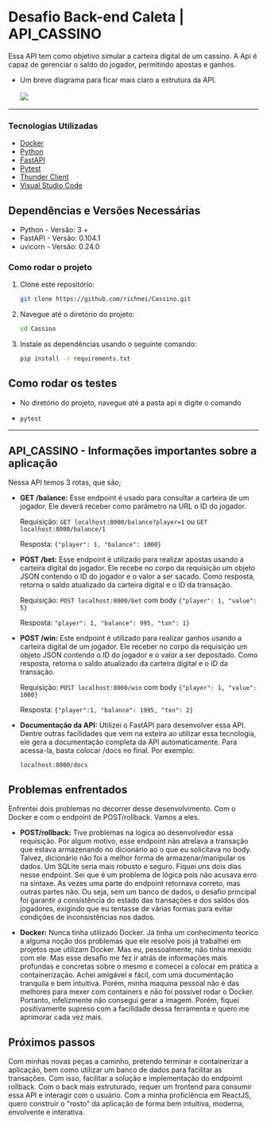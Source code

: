 # Desafio Back-end Caleta | API_CASSINO

Essa API tem como objetivo simular a carteira digital de um cassino. A Api é capaz de gerenciar o saldo do jogador, permitindo apostas e ganhos.

* Um breve diagrama para ficar mais claro a estrutura da API. <br> <br>
[![](https://mermaid.ink/img/pako:eNptkM9qg0AQxl9lmVMDCfEYhBb8k4YcWiUKPaiUYXdsBN1t111KUZ-mhz5IXqxrvDTQOQ2_75th5huAK0HgQ92qT35GbVgel5K5CoogPb5GQZYdn5OKbTYP44k-LPVmZOHdYZ9v0yTLV4s5nHUWDWlyyu93nudNC4-uc848srgIsUXJqforzTtGti9CMv_wx-KlkTd8KxTvR3YoYsVtR9Lg5efyrZhA5s6tYA0d6Q4b4X4a5sESzJk6KsF3raAabWtKKOXkrGiNyr4kB99oS2uw7wINxQ2-aezAr7HtHSXRGKWflpyucU2_-Dphbg?type=png)](https://mermaid.live/edit#pako:eNptkM9qg0AQxl9lmVMDCfEYhBb8k4YcWiUKPaiUYXdsBN1t111KUZ-mhz5IXqxrvDTQOQ2_75th5huAK0HgQ92qT35GbVgel5K5CoogPb5GQZYdn5OKbTYP44k-LPVmZOHdYZ9v0yTLV4s5nHUWDWlyyu93nudNC4-uc848srgIsUXJqforzTtGti9CMv_wx-KlkTd8KxTvR3YoYsVtR9Lg5efyrZhA5s6tYA0d6Q4b4X4a5sESzJk6KsF3raAabWtKKOXkrGiNyr4kB99oS2uw7wINxQ2-aezAr7HtHSXRGKWflpyucU2_-Dphbg)
-------------------------------------------------------------------------------------------------------------------------------------------------------------------------------------------

### Tecnologias Utilizadas

* [Docker](https://www.docker.com/)
* [Python](https://www.python.org/)
* [FastAPI](https://fastapi.tiangolo.com/)
* [Pytest](https://docs.pytest.org/en/7.4.x/)
* [Thunder Client](https://www.thunderclient.com/)
* [Visual Studio Code](https://code.visualstudio.com/)

## Dependências e Versões Necessárias
* Python - Versão: 3 +
* FastAPI - Versão: 0.104.1
* uvicorn - Versão: 0.24.0

### Como rodar o projeto

1. Clone este repositório:

   ```bash
   git clone https://github.com/richnei/Cassino.git

2. Navegue até o diretório do projeto:

    ```bash
    cd Cassino

3. Instale as dependências usando o seguinte comando:

    ```bash
    pip install -r requirements.txt

## Como rodar os testes
- No diretório do projeto, navegue até a pasta api e digite o comando
- 
    ```bash
    pytest

---

## API_CASSINO - Informações importantes sobre a aplicação

Nessa API temos 3 rotas, que são;

* **GET /balance:** Esse endpoint é usado para consultar a carteira de um jogador. Ele deverá receber como parâmetro na URL o ID do jogador.
  
    Requisição: `GET localhost:8000/balance?player=1` ou `GET localhost:8000/balance/1`
    
    Resposta: `{"player": 1, "balance": 1000}`

* **POST /bet:** Esse endpoint é utilizado para realizar apostas usando a carteira digital do jogador. Ele recebe no corpo da requisição um objeto JSON contendo o ID do jogador e o valor a ser sacado. Como resposta, retorna o saldo atualizado da carteira digital e o ID da transação.

  Requisição: `POST localhost:8000/bet` com body `{"player": 1, "value": 5}`
  
  Resposta: `"player": 1, "balance": 995, "txn": 1}`

* **POST /win:** Este endpoint é utilizado para realizar ganhos usando a carteira digital de um jogador. Ele receber no corpo da requisição um objeto JSON contendo o ID do jogador e o valor a ser depositado. Como resposta, retorna o saldo atualizado da carteira digital e o ID da transação.

  Requisição: `POST localhost:8000/win` com body `{"player": 1, "value": 1000}`
  
  Resposta: `{"player":1, "balance": 1995, "txn": 2}`

* **Documentação da API:** Utilizei o FastAPI para desenvolver essa API. Dentre outras facilidades que vem na esteira ao utilizar essa tecnologia, ele gera a documentação completa da API automaticamente. Para acessa-la, basta colocar /docs no final. Por exemplo:

  `localhost:8000/docs`

## Problemas enfrentados

Enfrentei dois problemas no decorrer desse desenvolvimento. Com o Docker e com o endpoint de POST/rollback. Vamos a eles.

* **POST/rollback:** Tive problemas na logica ao desenvolvedor essa requisição. Por algum motivo, esse endpoint não atrelava a transação que estava armazenando no dicionário ao o que eu solicitava no body. Talvez, dicionário não foi a melhor forma de armazenar/manipular os dados. Um SQLite seria mais robusto e seguro. Fiquei uns dois dias nesse endpoint. Sei que é um problema de lógica pois não acusava erro na sintaxe. As vezes uma parte do endpoint retornava correto, mas outras partes não. Ou seja, sem um banco de dados, o desafio principal foi garantir a consistência do estado das transações e dos saldos dos jogadores, exigindo que eu tentasse de várias formas para evitar condições de inconsistências nos dados.

*  **Docker:** Nunca tinha utilizado Docker. Já tinha um conhecimento teorico a alguma noção dos problemas que ele resolve pois já trabalhei em projetos que utilizam Docker. Mas eu, pessoalmente, não tinha mexido com ele. Mas esse desafio me fez ir atrás de informações mais profundas e concretas sobre o mesmo e comecei a colocar em prática a containerização. Achei amigável e fácil, com uma documentação tranquila e bem intuitiva. Porém, minha maquina pessoal não é das melhores para mexer com containers e não foi possivel rodar o Docker. Portanto, infelizmente não consegui gerar a imagem. Porém, fiquei positivamente supreso com a facilidade dessa ferramenta e quero me aprimorar cada vez mais.

## Próximos passos

Com minhas novas peças a caminho, pretendo terminar e containerizar a aplicação, bem como utilizar um banco de dados para facilitar as transações. Com isso, facilitar a solução e implementação do endpoimt rollback. Com o back mais estruturado, requer um frontend para consumir essa API e interagir com o usuário. Com a minha proficiência em ReactJS, quero construir o "rosto" da aplicação de forma bem intuitiva, moderna, envolvente e interativa. 


